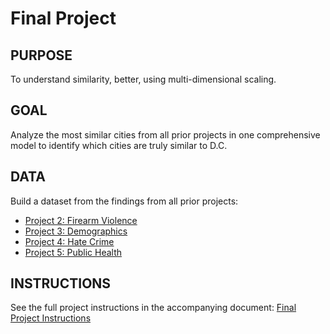# Final Project

## PURPOSE 
To understand similarity, better, using multi-dimensional scaling.

## GOAL
Analyze the most similar cities from all prior projects in one comprehensive model to identify which cities are truly similar to D.C.

## DATA
Build a dataset from the findings from all prior projects:
- [Project 2: Firearm Violence](../Project%202/instructions/Project2_Instructions.pdf)
- [Project 3: Demographics](../Project%203/instructions/Project3_Instructions.pdf)
- [Project 4: Hate Crime](../Project%204/instructions/Project4_Instructions.pdf)
- [Project 5: Public Health](../Project%205/instructions/Project4_Instructions.pdf)

## INSTRUCTIONS
See the full project instructions in the accompanying document: [Final Project Instructions](instructions/FinalProject_Instructions.pdf)
